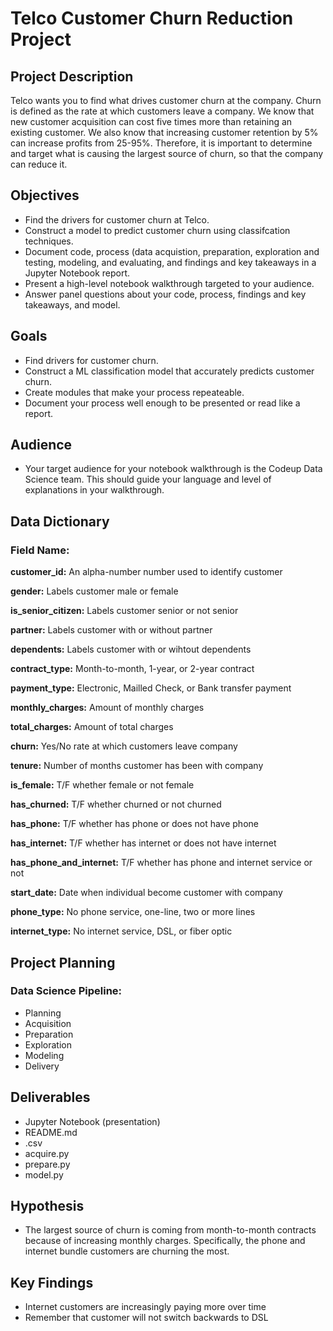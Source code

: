 # Telco Customer Churn Reduction Project

## Project Description
Telco wants you to find what drives customer churn at the company. Churn is defined as the rate at which customers leave a company. We know that new customer acquisition can cost five times more than retaining an existing customer. We also know that increasing customer retention by 5% can increase profits from 25-95%. Therefore, it is important to determine and target what is causing the largest source of churn, so that the company can reduce it. 

## Objectives
- Find the drivers for customer churn at Telco.
- Construct a model to predict customer churn using classifcation techniques.
- Document code, process (data acquistion, preparation, exploration and testing, modeling, and evaluating, and findings and key takeaways in a Jupyter Notebook report.
- Present a high-level notebook walkthrough targeted to your audience.
- Answer panel questions about your code, process, findings and key takeaways, and model.

## Goals
- Find drivers for customer churn.
- Construct a ML classification model that accurately predicts customer churn.
- Create modules that make your process repeateable.
- Document your process well enough to be presented or read like a report.

## Audience
- Your target audience for your notebook walkthrough is the Codeup Data Science team. This should guide your language and level of explanations in your walkthrough.

## Data Dictionary
### Field Name:                 
<b>customer_id:</b>             An alpha-number number used to identify customer  

<b>gender:</b>                  Labels customer male or female      

<b>is_senior_citizen:</b>       Labels customer senior or not senior     

<b>partner:</b>                 Labels customer with or without partner	  

<b>dependents:</b>              Labels customer with or wihtout dependents	  

<b>contract_type:</b>           Month-to-month, 1-year, or 2-year contract	

<b>payment_type:</b>            Electronic, Mailled Check, or Bank transfer payment	

<b>monthly_charges:</b>         Amount of monthly charges	

<b>total_charges:</b>           Amount of total charges	

<b>churn:</b>                   Yes/No rate at which customers leave company	

<b>tenure:</b>                  Number of months customer has been with company	

<b>is_female:</b>               T/F whether female or not female	

<b>has_churned:</b>             T/F whether churned or not churned	

<b>has_phone:</b>               T/F whether has phone or does not have phone	

<b>has_internet:</b>            T/F whether has internet or does not have internet	

<b>has_phone_and_internet:</b>  T/F whether has phone and internet service or not 

<b>start_date:</b>              Date when individual become customer with company   

<b>phone_type:</b>              No phone service, one-line, two or more lines	

<b>internet_type:</b>           No internet service, DSL, or fiber optic	

## Project Planning
### Data Science Pipeline:
- Planning
- Acquisition
- Preparation
- Exploration
- Modeling 
- Delivery 

## Deliverables 
- Jupyter Notebook (presentation)
- README.md
- .csv 
- acquire.py
- prepare.py
- model.py

## Hypothesis
- The largest source of churn is coming from month-to-month contracts because of increasing monthly charges. Specifically, the phone and internet bundle customers are churning the most. 

## Key Findings 
- Internet customers are increasingly paying more over time
- Remember that customer will not switch backwards to DSL
